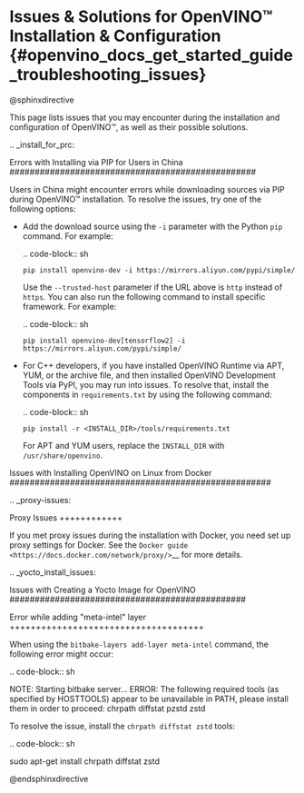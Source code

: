 # Issues & Solutions for OpenVINO™ Installation & Configuration {#openvino_docs_get_started_guide_troubleshooting_issues}

@sphinxdirective

This page lists issues that you may encounter during the installation and configuration of OpenVINO™, as well as their possible solutions.

.. _install_for_prc:

Errors with Installing via PIP for Users in China
#################################################

Users in China might encounter errors while downloading sources via PIP during OpenVINO™ installation. To resolve the issues, try one of the following options:
   
* Add the download source using the ``-i`` parameter with the Python ``pip`` command. For example: 

   .. code-block:: sh
      
      pip install openvino-dev -i https://mirrors.aliyun.com/pypi/simple/
   
   Use the ``--trusted-host`` parameter if the URL above is ``http`` instead of ``https``.
   You can also run the following command to install specific framework. For example:
   
   .. code-block:: sh
      
      pip install openvino-dev[tensorflow2] -i https://mirrors.aliyun.com/pypi/simple/
   

* For C++ developers, if you have installed OpenVINO Runtime via APT, YUM, or the archive file, and then installed OpenVINO Development Tools via PyPI, you may run into issues. To resolve that, install the components in ``requirements.txt`` by using the following command: 
   
   .. code-block:: sh
      
      pip install -r <INSTALL_DIR>/tools/requirements.txt
   
  For APT and YUM users, replace the ``INSTALL_DIR`` with ``/usr/share/openvino``.

<!-- this part was from Docker installation -->

Issues with Installing OpenVINO on Linux from Docker
####################################################

.. _proxy-issues:

Proxy Issues
++++++++++++

If you met proxy issues during the installation with Docker, you need set up proxy settings for Docker. See the `Docker guide <https://docs.docker.com/network/proxy/>`__ for more details.

.. _yocto_install_issues:

Issues with Creating a Yocto Image for OpenVINO
###############################################

Error while adding "meta-intel" layer
+++++++++++++++++++++++++++++++++++++

When using the ``bitbake-layers add-layer meta-intel`` command, the following error might occur:

.. code-block:: sh
   
   NOTE: Starting bitbake server...
   ERROR: The following required tools (as specified by HOSTTOOLS) appear to be unavailable in PATH, please install them in order to proceed: chrpath diffstat pzstd zstd


To resolve the issue, install the ``chrpath diffstat zstd`` tools:

.. code-block:: sh
   
   sudo apt-get install chrpath diffstat zstd

@endsphinxdirective

